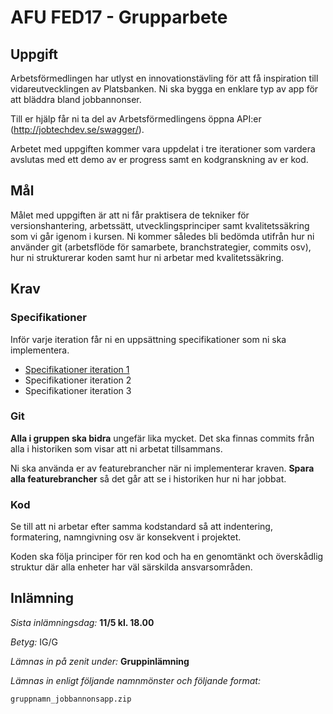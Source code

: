 # AFU FED17 - Grupparbete

## Uppgift

Arbetsförmedlingen har utlyst en innovationstävling för att få inspiration till vidareutvecklingen av Platsbanken. Ni ska bygga en enklare typ av app för att bläddra bland jobbannonser.

Till er hjälp får ni ta del av Arbetsförmedlingens öppna API:er (http://jobtechdev.se/swagger/).

Arbetet med uppgiften kommer vara uppdelat i tre iterationer som vardera avslutas med ett demo av er progress samt en kodgranskning av er kod.

## Mål

Målet med uppgiften är att ni får praktisera de tekniker för versionshantering, arbetssätt, utvecklingsprinciper samt kvalitetssäkring som vi går igenom i kursen. Ni kommer således bli bedömda utifrån hur ni använder git (arbetsflöde för samarbete, branchstrategier, commits osv), hur ni strukturerar koden samt hur ni arbetar med kvalitetssäkring.

## Krav

### Specifikationer

Inför varje iteration får ni en uppsättning specifikationer som ni ska implementera.

* [Specifikationer iteration 1](iteration-1.feature)
* Specifikationer iteration 2
* Specifikationer iteration 3

### Git

**Alla i gruppen ska bidra** ungefär lika mycket. Det ska finnas commits från alla i historiken som visar att ni arbetat tillsammans.

Ni ska använda er av featurebrancher när ni implementerar kraven. **Spara alla featurebrancher** så det går att se i historiken hur ni har jobbat.

### Kod

Se till att ni arbetar efter samma kodstandard så att indentering, formatering, namngivning osv är konsekvent i projektet.

Koden ska följa principer för ren kod och ha en genomtänkt och överskådlig struktur där alla enheter har väl särskilda ansvarsområden.

## Inlämning

_Sista inlämningsdag:_ **11/5 kl. 18.00**

_Betyg:_ IG/G

_Lämnas in på zenit under:_ **Gruppinlämning**

_Lämnas in enligt följande namnmönster och följande format:_

`gruppnamn_jobbannonsapp.zip`
